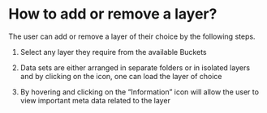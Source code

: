 # How to add or remove a layer?

The user can add or remove a layer of their choice by the following steps.
1. Select any layer they require from the available Buckets

2. Data sets are either arranged in separate folders or in isolated layers and by clicking on the icon, one can load the layer of choice

3. By hovering and clicking on the “Information” icon will allow the user to view important meta data related to the layer

